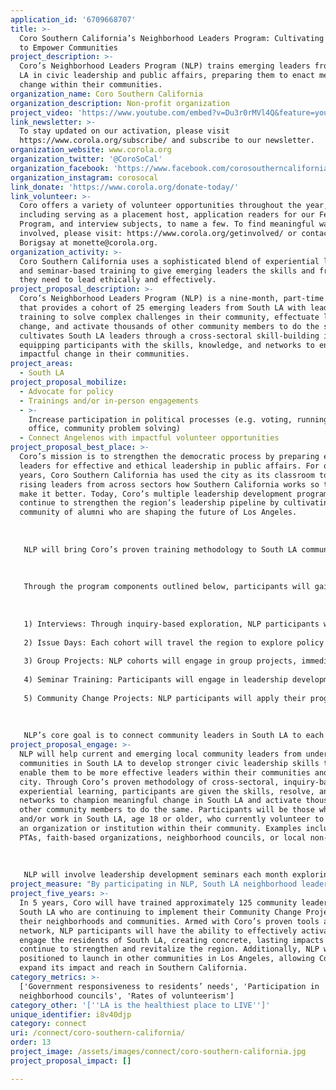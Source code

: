 ```yaml
---
application_id: '6709668707'
title: >-
  Coro Southern California’s Neighborhood Leaders Program: Cultivating Leaders
  to Empower Communities
project_description: >-
  Coro’s Neighborhood Leaders Program (NLP) trains emerging leaders from South
  LA in civic leadership and public affairs, preparing them to enact meaningful
  change within their communities.
organization_name: Coro Southern California
organization_description: Non-profit organization
project_video: 'https://www.youtube.com/embed?v=Du3r0rMVl4Q&feature=youtu.be'
link_newsletter: >-
  To stay updated on our activation, please visit
  https://www.corola.org/subscribe/ and subscribe to our newsletter.
organization_website: www.corola.org
organization_twitter: '@CoroSoCal'
organization_facebook: 'https://www.facebook.com/corosoutherncalifornia'
organization_instagram: corosocal
link_donate: 'https://www.corola.org/donate-today/'
link_volunteer: >-
  Coro offers a variety of volunteer opportunities throughout the year,
  including serving as a placement host, application readers for our Fellows
  Program, and interview subjects, to name a few. To find meaningful ways to get
  involved, please visit: https://www.corola.org/getinvolved/ or contact Monette
  Borigsay at monette@corola.org.
organization_activity: >-
  Coro Southern California uses a sophisticated blend of experiential learning
  and seminar-based training to give emerging leaders the skills and frameworks
  they need to lead ethically and effectively.
project_proposal_description: >-
  Coro’s Neighborhood Leaders Program (NLP) is a nine-month, part-time program
  that provides a cohort of 25 emerging leaders from South LA with leadership
  training to solve complex challenges in their community, effectuate lasting
  change, and activate thousands of other community members to do the same. NLP
  cultivates South LA leaders through a cross-sectoral skill-building immersion,
  equipping participants with the skills, knowledge, and networks to enact
  impactful change in their communities.
project_areas:
  - South LA
project_proposal_mobilize:
  - Advocate for policy
  - Trainings and/or in-person engagements
  - >-
    Increase participation in political processes (e.g. voting, running for
    office, community problem solving)
  - Connect Angelenos with impactful volunteer opportunities
project_proposal_best_place: >-
  Coro’s mission is to strengthen the democratic process by preparing emerging
  leaders for effective and ethical leadership in public affairs. For over 60
  years, Coro Southern California has used the city as its classroom to teach
  rising leaders from across sectors how Southern California works so they can
  make it better. Today, Coro’s multiple leadership development programs
  continue to strengthen the region’s leadership pipeline by cultivating a
  community of alumni who are shaping the future of Los Angeles.
   
   
   
   NLP will bring Coro’s proven training methodology to South LA community leaders and equip them with the skills they need to understand complex policy issues and effectively enact impactful change in their communities. Program participants will also gain an in-depth understanding of city and county government, political campaigns, and large-scale community organizing efforts.
   
   
   
   Through the program components outlined below, participants will gain the knowledge, skills and network to directly impact three metrics outlined under LA2050’s CONNECT goal: (1) government responsiveness to residents’ needs; (2) increased participation in neighborhood councils; (3) and increased rates of volunteerism.
   
   
   
   1) Interviews: Through inquiry-based exploration, NLP participants will interview leaders across the public, private, and nonprofit sectors in South LA, helping participants to build key relationships and expand their social capital, learn important subject matter from experts, and build strategies to advocate for their communities.
   
   2) Issue Days: Each cohort will travel the region to explore policy issues and complex community challenges. Participants will come away with in-depth knowledge of the issues persistent in their neighborhoods, and the resolve to enact change.
   
   3) Group Projects: NLP cohorts will engage in group projects, immediately applying the program tools and knowledge gained to navigating complex challenges with high levels of ambiguity. This includes a Neighborhood Logic Study, where the cohort will collectively study and present on the “logic” of their community.
   
   4) Seminar Training: Participants will engage in leadership development, reflective practice, and hard skills training through a variety of analytical tools and frameworks used to train civic leaders for over 60 years.
   
   5) Community Change Projects: NLP participants will apply their program learnings and newly expanded networks to launch community change projects addressing the salient challenges they’ve identified and explored throughout their experience.
   
   
   
   NLP’s core goal is to connect community leaders in South LA to each other and to the civic network in the region. Through this cohort-based, experiential learning, participants will not only be more inclined to run for Neighborhood Council seats, engage their elected officials to respond to their needs, and increase the rate of volunteerism; they will have the skills to activate and guide thousands more to do the same.
project_proposal_engage: >-
  NLP will help current and emerging local community leaders from underserved
  communities in South LA to develop stronger civic leadership skills that
  enable them to be more effective leaders within their communities and our
  city. Through Coro’s proven methodology of cross-sectoral, inquiry-based,
  experiential learning, participants are given the skills, resolve, and
  networks to champion meaningful change in South LA and activate thousands of
  other community members to do the same. Participants will be those who reside
  and/or work in South LA, age 18 or older, who currently volunteer to support
  an organization or institution within their community. Examples include school
  PTAs, faith-based organizations, neighborhood councils, or local non-profits. 
   
   
   
   NLP will involve leadership development seminars each month exploring topics such as community asset mapping, effective inquiry, and reflective practice. Seminars will be coupled with one-day issue explorations each month: a deep dive inquiry-based investigation into the challenges most prevalent in South LA. These Issue Days will involve interviews with leaders across sectors to provide participants with multiple point of views to analyze. At the program’s conclusion, each participant will launch a community change project to use their newfound leadership skills, frameworks, and connections to bring concrete improvements to their community.
project_measure: "By participating in NLP, South LA neighborhood leaders will:\n \n \n \n â—\x8FExamine challenges facing their South LA communities;\n \n â—\x8FEmploy Coro methodology of inquiry and reflection through interviews with leaders in the community and group debriefs, giving participants invaluable insight on what it takes to be a leader in the region;\n \n â—\x8FExpand leadership capacity through exposure to Coro’s leadership tools and frameworks;\n \n â—\x8FBuild and bridge social capital through group learning processes and team management towards common purposes;\n \n â—\x8FDemonstrate project management skills through the development of a community change project;\n \n â—\x8FBuild and expand social capital by deepening their networks across the region.\n \n \n \n Success for the program will be measured in a variety of ways. The first is through pre-program participant surveys assessing: 1) prior access to leadership development; 2) prior access to hard skill development; and 3) proficiency in various skills, including presentations, project management, written communication, team management, and understanding of leadership frameworks. Post-program surveys will collect self-reported proficiencies in these skills as a result of participation in NLP. Coro will also measure the impact of participants’ community change projects by assessing how many people have been or will be affected by the project, and will evaluate qualitative data from participants and partner organizations on the impact both felt and observed as a result of NLP participation."
project_five_years: >-
  In 5 years, Coro will have trained approximately 125 community leaders in
  South LA who are continuing to implement their Community Change Projects in
  their neighborhoods and communities. Armed with Coro’s proven tools and wide
  network, NLP participants will have the ability to effectively activate and
  engage the residents of South LA, creating concrete, lasting impacts that will
  continue to strengthen and revitalize the region. Additionally, NLP will be
  positioned to launch in other communities in Los Angeles, allowing Coro to
  expand its impact and reach in Southern California.
category_metrics: >-
  ['Government responsiveness to residents’ needs', 'Participation in
  neighborhood councils', 'Rates of volunteerism']
category_other: '[''LA is the healthiest place to LIVE'']'
unique_identifier: i8v40djp
category: connect
uri: /connect/coro-southern-california/
order: 13
project_image: /assets/images/connect/coro-southern-california.jpg
project_proposal_impact: []

---
```

